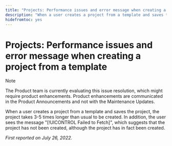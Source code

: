 ```yaml
---
title: "Projects: Performance issues and error message when creating a project from a template."
description: "When a user creates a project from a template and saves the project, the project takes 3-5 times longer than usual to be created. In addition, the user sees the message Failed to Fetch, which suggests that the project has not been created, although the project has in fact been created."
hidefromtoc: yes
---
```


# Projects: Performance issues and error message when creating a project from a template

>[!NOTE]
>
>The Product team is currently evaluating this issue resolution, which might require product enhancements. Product enhancements are communicated in the Product Announcements and not with the Maintenance Updates.

When a user creates a project from a template and saves the project, the project takes 3-5 times longer than usual to be created. In addition, the user sees the message "[!UICONTROL Failed to Fetch]", which suggests that the project has not been created, although the project has in fact been created.

_First reported on July 26, 2022._

